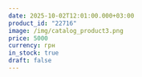```yaml
---
date: 2025-10-02T12:01:00.000+03:00
product_id: "22716"
image: /img/catalog_product3.png
price: 5000
currency: грн
in_stock: true
draft: false
---
```


